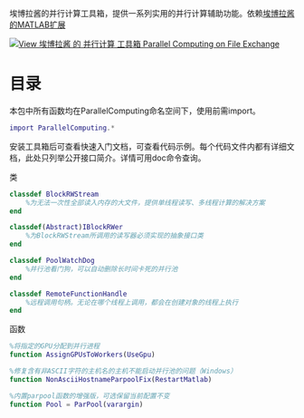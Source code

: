 埃博拉酱的并行计算工具箱，提供一系列实用的并行计算辅助功能。依赖[埃博拉酱的MATLAB扩展](https://ww2.mathworks.cn/matlabcentral/fileexchange/96344-matlab-extension)

[![View 埃博拉酱 的 并行计算 工具箱 Parallel Computing on File Exchange](https://www.mathworks.com/matlabcentral/images/matlab-file-exchange.svg)](https://ww2.mathworks.cn/matlabcentral/fileexchange/99194-parallel-computing)
# 目录
本包中所有函数均在ParallelComputing命名空间下，使用前需import。
```MATLAB
import ParallelComputing.*
```
安装工具箱后可查看快速入门文档，可查看代码示例。每个代码文件内都有详细文档，此处只列举公开接口简介。详情可用doc命令查询。

类
```MATLAB
classdef BlockRWStream
	%为无法一次性全部读入内存的大文件，提供单线程读写、多线程计算的解决方案
end

classdef(Abstract)IBlockRWer
	%为BlockRWStream所调用的读写器必须实现的抽象接口类
end

classdef PoolWatchDog
	%并行池看门狗，可以自动删除长时间卡死的并行池
end

classdef RemoteFunctionHandle
	%远程调用句柄。无论在哪个线程上调用，都会在创建对象的线程上执行
end
```
函数
```MATLAB
%将指定的GPU分配到并行进程
function AssignGPUsToWorkers(UseGpu)

%修复含有非ASCII字符的主机名的主机不能启动并行池的问题（Windows）
function NonAsciiHostnameParpoolFix(RestartMatlab)

%内置parpool函数的增强版，可选保留当前配置不变
function Pool = ParPool(varargin)
```
